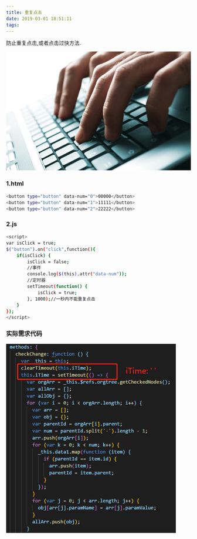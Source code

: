 ```yaml
---
title: 重复点击
date: 2019-03-01 18:51:11
tags:
---
```


防止重复点击,或者点击过快方法.

![](/images/reClick.jpg)

### 1.html
``` bash
<button type="button" data-num="0">00000</button>
<button type="button" data-num="1">11111</button>
<button type="button" data-num="2">22222</button>
```

### 2.js
``` bash
<script>
var isClick = true;
$("button").on("click",function(){
    if(isClick) {
        isClick = false;
        //事件
        console.log($(this).attr("data-num"));
        //定时器
        setTimeout(function() {
            isClick = true;
        }, 1000);//一秒内不能重复点击
    }
});
</script>
```

### 实际需求代码
![](/images/reCli.jpg)
